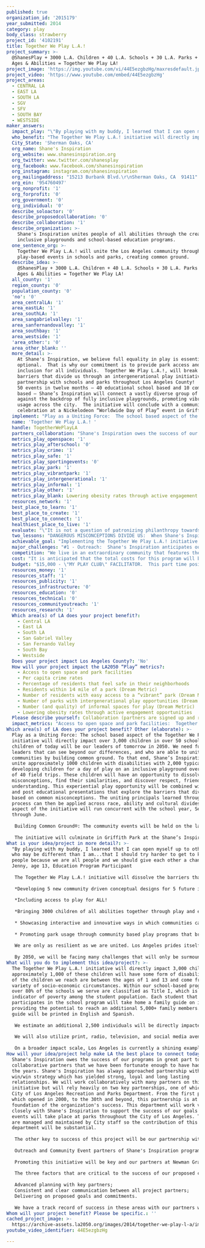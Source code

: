 ```yaml
---
published: true
organization_id: '2015179'
year_submitted: 2014
category: play
body_class: strawberry
project_id: '4102191'
title: Together We Play L.A.!
project_summary: >-
  @ShanesPlay + 3000 L.A. Children + 40 L.A. Schools + 30 L.A. Parks +   All
  Ages & Abilities = Together We Play LA!
project_image: 'https://img.youtube.com/vi/44E5ezgbzHg/maxresdefault.jpg'
project_video: 'https://www.youtube.com/embed/44E5ezgbzHg'
project_areas:
  - CENTRAL LA
  - EAST LA
  - SOUTH LA
  - SGV
  - SFV
  - SOUTH BAY
  - WESTSIDE
maker_answers:
  impact_play: "\"By playing with my buddy, I learned that I can open myself up to other people who may be different than I am...that I should try harder to get to know people because we are all people and we should give each other a chance.\" Jenny, age 13, Education Program Participant\r\n\r\nThe Together We Play L.A.! initiative will dissolve the barriers that divide us by bringing individuals and communities together through play.  Shane's Inspiration has been dedicated to making L.A. the best place to play since 1998 through the creation of the first fully inclusive playground in Griffith Park, to the opening of our 37th Los Angeles playground in Sun Valley.  This initiative would build on our prior success in this area in the following ways: \r\n\r\n*Developing 5 new community driven conceptual designs for 5 future inclusive playgrounds and parks. \r\n\r\n*Including access to play for ALL!  \r\n\r\n*Bringing  3000 children of all abilities together through play and education to replace damaging misconceptions about one another with friendship and understanding. \r\n\r\n* Showcasing interactive and innovative ways in which communities can come together through play. \r\n\r\n* Promoting park usage through community based play programs that broaden our perspective of one another.\r\n\r\nWe are only as resilient as we are united.  Los Angeles prides itself on our diversity.  However, it is often that diversity that keeps us apart.  Play is the great equalizer, connecting people through common ground and creating opportunities to discover our similarities, instead of our differences.  We bully, fight, and divide because we are afraid, because we feel we are distinctly different.  By discovering our commonalities, we are able to weave a more inclusive fabric across our great city.  Evan Beachy, former teacher at New Roads Elementary says, \"Working with Shane's Inspiration was just that; an inspirational experience for myself and my students.  To see their attitudes change from fear, to understanding, to compassion, to friendship was truly something special.\"  \r\n\r\nBy 2050, we will be facing many challenges that will only be surmountable through a strongly united community.  The seeds for that unity will be planted in part through the Together We Play L.A.! initiative that will redefine the way we play together, redefine our perspectives about one another and strengthen our ties that bind.  Together we can face the challenges that await us.  Together we can build a resilient tomorrow.  One play connection at a time."
  who_benefit: "The Together We Play L.A.! initiative will directly impact 3,000 children, approximately 1,000 of these children will have some form of disability. Most of the children we reach are between the ages of 1 and 13 and come from a variety of socio-economic circumstances. Within our school-based programs, over 80% of the schools we serve are classified as Title I, which is an indicator of poverty among the student population. Each student that participates in the school program will take home a family guide on inclusion, providing the potential to reach an additional 5,000+ family members.  This guide will be printed in English and Spanish.                                                \r\n\r\nWe estimate an additional 2,500 individuals will be directly impacted by the community based monthly programming. We will utilize our base of 37 inclusive playgrounds throughout the city of Los Angeles in some of the most under served and at risk communities, promoting play and recreational usage at local parks.  The goal is to inform the communities that these parks, inclusive playgrounds and programs are available to the families to help promote and engage on-going community usage beyond the one year goal.  \r\n\r\nWe will also utilize print, radio, television, and social media avenues to promote this initiative, raising a broader understanding of the importance of dissolving the barriers that divide us and the opportunities to connect.  \r\n\r\nOn a broader impact scale, Los Angeles is currently a shining example for other communities of how to create play environments that unite the whole of the community.  Shane's Inspiration and the City of Los Angeles Recreation and Parks Department travel nationally and internationally to promote the replication of these playgrounds and programs to a global audience.  The 37 playgrounds developed in Los Angeles have sparked a world wide movement in inclusive play, generating Shane's Inspiration projects in 15 states, as well as in Mexico, Ecuador, Israel and four in conjunction with the 2010 and 2014 Winter Olympics in Canada and Russia.  As members of the Clinton Global Initiative, Shane's Inspiration is participating in conversations with the Rockefeller Resilient Cities initiative regarding the importance of inclusive play environments as they pertain to city resiliency.  The Together We Play L.A.! initiative will provide another important opportunity for Los Angeles to lead the way in play - today - tomorrow - into 2050 and beyond!"
  City_State: 'Sherman Oaks, CA'
  org_name: Shane's Inspiration
  org_website: www.shanesinspiration.org
  org_twitter: www.twitter.com/shanesplay
  org_facebook: www.facebook.com/shanesinspiration
  org_instagram: instagram.com/shanesinspiration
  org_mailingaddress: "15213 Burbank Blvd.\r\nSherman Oaks, CA  91411"
  org_ein: '954760497'
  org_nonprofit: '1'
  org_forprofit: '0'
  org_government: '0'
  org_individual: '0'
  describe_soloactor: '0'
  describe_proposedcollaboration: '0'
  describe_collaboration: '1'
  describe_organization: >-
    Shane's Inspiration unites people of all abilities through the creation of 
    inclusive playgrounds and school-based education programs.
  one_sentence_org: >-
    Together We Play L.A.! will unite the Los Angeles community through 50
    play-based events in schools and parks, creating common ground.
  describe_idea: >-
    @ShanesPlay + 3000 L.A. Children + 40 L.A. Schools + 30 L.A. Parks +   All
    Ages & Abilities = Together We Play LA!
  all_county: '1'
  region_county: '0'
  population_county: '0'
  'no': '0'
  area_centralLA: '1'
  area_eastLA: '1'
  area_southLA: '1'
  area_sangabrielvalley: '1'
  area_sanfernandovalley: '1'
  area_southbay: '1'
  area_westside: '1'
  'area_other:': '0'
  area_other_blank: ''
  more_detail: >-
    At Shane's Inspiration, we believe full equality in play is essential, not
    optional.  That is why our commitment is to provide park access and social
    inclusion for all individuals.  Together We Play L.A.!, will break down the
    barriers that divide us through an intergenerational play initiative, in
    partnership with schools and parks throughout Los Angeles County!  Hosting
    50 events in twelve months – 40 educational school based and 10 community
    based – Shane’s Inspiration will connect a vastly diverse group of Angelenos
    against the backdrop of fully inclusive playgrounds, promoting vibrant park
    usage across the city.  The initiative will conclude with a community
    celebration at a Nickelodeon “Worldwide Day of Play” event in Griffith Park.
  implement: "Play as a Uniting Force:  The school based aspect of the Together We Play L.A.! initiative will directly impact over 3,000 children in over 50 schools.  Our children of today will be our leaders of tomorrow in 2050.  We need future leaders that can see beyond our differences, and who are able to unite their communities by building common ground.   To that end, Shane’s Inspiration will unite approximately 1000 children with disabilities with 2,000 typically developing children for a day of play on an inclusive playground over a series of 40 field trips.  These children will have an opportunity to dissolve their misconceptions, find their similarities, and discover respect, friendship and understanding.   This experiential play opportunity will be combined with pre and post educational presentations that explore the barriers that divide us based on common misconceptions.  The uniting principals learned through this process can then be applied across race, ability and cultural divides.  This aspect of the initiative will run concurrent with the school year, September through June.\r\n\r\nBuilding Common Ground®: The community events will be held on the last Saturday of the month and will alternate locations throughout Los Angeles.  Each event will be held at a Shane’s Inspiration inclusive playground location.  These events will draw individuals, families, and children of all abilities and will feature “play artisans” that will create interactive play presentations that promote play in unique and inspiring ways.  Each event will have a theme and feature the diverse ways in which Angelenos play such as Art, Magic, Sports, Music, etc.  One month, renowned wheelchair artist, Tommy Hollenstein will teach the art of painting with wheels.  Community members will bring their bicycles, scooters, roller blades or wheelchairs and discover play through art.  Water sports for people of all abilities can be featured at Lake Balboa, next to our inclusive playground.  Professional, Olympic and Paralympic athletes will present their triumphant stories and engage community members in their sport of choice. \r\n\r\nThe initiative will culminate in Griffith Park at the Shane’s Inspiration flagship playground in conjunction with a Nickelodeon Worldwide Day of Play!  This event will feature performances of prominent play artisans, a resource fair of organizations that promote play in L.A., and a Walk n’ Roll 5K event that will secure the funding to support the initiative’s on-going success.\r\n"
  name: 'Together We Play L.A.! '
  handle: TogetherWePlayLA
  partners_collaboration: "Shane's Inspiration owes the success of our programs in great part to the collaborative partners that we have been fortunate enough to have had through the years.  Shane's Inspiration has always approached partnership with a win/win strategy which has yielded strong, loyal and long lasting relationships.  We will work collaboratively with many partners on this initiative but will rely heavily on two key partnerships, one of which is the City of Los Angeles Recreation and Parks Department.  From the first project which opened in 2000, to the 30th and beyond, this partnership is at the foundation of the organization's success.  This department will work very closely with Shane's Inspiration to support the success of our goals as all 50 events will take place at parks throughout the City of Los Angeles.  The parks are managed and maintained by City staff so the contribution of this department will be substantial.    \r\n\r\nThe other key to success of this project will be our partnership with schools.  We have over 150 Los Angeles schools from which to draw from for the school aspect of the initiative.  The programs we will offer to the schools will be free of charge and have been proven to be of substantial educational value to the students.  We have been partnering with local schools for over 10 years and currently have a waiting list of schools who would like to participate in our programming opportunities.  \r\n\r\nOutreach and Community Event partners of Shane's Inspiration programs include the Exceptional Children's Foundation; Regional Centers; Disney; Wells Fargo Capital Finance; Seesaw Studios; Kiwanis; Newman Grace Inc.  \r\n\r\nPromoting this initiative will be key and our partners at Newman Grace Publishing will be featuring each step of this initiative in the Inspiring Play Magazine - www.inspiringplay.com.  They will also use Google Ad Words to get the word out.      \r\n\r\nThe three factors that are critical to the success of our proposed collaboration are:  \r\n\r\nAdvanced planning with key partners; \r\nConsistent and clear communication between all project partners;\r\nDelivering on proposed goals and commitments.  \r\n\r\nWe have a track record of success in these areas with our partners which provides a strong foundation for the roll out and successful implementation of this initiative.  As with any new initiative, we anticipate hurdles as we navigate somewhat unfamiliar territory.  Our confidence lies in the strength of our partnership history in overcoming obstacles."
  metrics_play_openspace: '1'
  metrics_play_afterschool: '0'
  metrics_play_crime: '1'
  metrics_play_safe: '1'
  metrics_play_sportingevents: '0'
  metrics_play_park: '1'
  metrics_play_vibrantpark: '1'
  metrics_play_intergenerational: '1'
  metrics_play_informal: '1'
  metrics_play_other: '1'
  metrics_play_blank: Lowering obesity rates through active engagement opportunities
  resources_network: '1'
  best_place_to_learn: '1'
  best_place_to_create: '1'
  best_place_to_connect: '1'
  healthiest_place_to_live: '1'
  evaluate: "\"It is not a question of patronizing philanthropy towards disabled people. It is not for them to adapt to the dominant and dominating world of the so-called non-disabled. It is for us to adapt our understanding of a common humanity; to learn of the richness of how human life is diverse; to recognize the presence of disability in our human midst as an enrichment of our diversity.\"  Nelson Mandela\r\n\r\nSchool Program: We will routinely measure attitudinal shifts in students via pre- and post-field trip written assessments, both of which typically will occur within one week’s time. \r\n\r\nPrior to their field trips, students will be given a writing exercise that explores their thoughts on disabilities.  Often, students will communicate that they are: fearful of people in wheelchairs; sad and believe people with disabilities are unable to live a fulfilling life; afraid of touching people with disabilities because they are contagious; and afraid of being hurt by them. \r\n\r\nAfter experiencing the interactive field trip, students will be given an additional writing exercise that explores their perceptions after having been partnered with a child with a disability for a day of play.  Written assessments after the field trips have revealed a major shift in perception. It is common to see students like Colin, a 4th grader in West Los Angeles, express the following shift in awareness: Prior to the Field Trip: \"When I see someone with a disability I feel sad and a little freaked out that they are like that.” After the Field Trip: \"After going on my field trip, I would want others to know that you shouldn't be scared of someone who is disabled.\" In one classroom of 5th graders, the words sad and bad were repeated 90 times in their written assessments. After their field trip, those same words were used only 19 times. \r\n\r\nAssessments will be given to the educators participating in the program to gauge the educational value and impact of the program from their perspective.  \r\n\r\nCommunity attendance and engagement will be measured at each event, with attendees participating in video interviews regarding their perceptions of the program, their views on play as a vehicle to connect people and their ideas on promoting play in L.A.  \r\n\r\nUltimately, our goal is to create an extraordinary year of play that can be presented to Nickelodeon for consideration as a featured segment in their Worldwide Day of Play coverage, positioning Los Angeles as a leader in intergenerational, inclusive play!  \r\n\r\n\r\n"
  two_lessons: "DANGEROUS MISCONCEPTIONS DIVIDE US:  When Shane's Inspiration opened the first playground in 2000, we were certain of the impact it would have on children with disabilities, most of whom would be playing in a playground for the very first time since traditionally designed playgrounds left them sitting on the sidelines.  But what we didn't anticipate was the profound opportunity it would present to impact the perceptions of typically developing children and adults who may have never had the opportunity to know someone with a disability.  We were told that children with disabilities were violent, contagious and didn't need to or weren't able to play.  We realized the opportunity to bridge this divide and eliminate these harmful misconceptions was great and the programming aspect of our mission was born.  The Together We Play L.A.! initiative will help us take this mission to a broader audience and include utilizing play as a bridge to dissolve barriers between races, cultures and generations.  \r\n\r\nACCESSIBLE DOES NOT MEAN INCLUSIVE:  The other important lesson we learned that has informed our initiative is that it isn't enough to simply design and build a fully inclusive play environment and expect it to immediately draw the intended diverse demographics.  When we opened our first playground in 2000, it was met with rave reviews!  According to the City of Los Angeles Recreation and Parks Department, this playground is used three times as heavily as other playgrounds in the city.  But what we realized was that it was mostly utilized by typically developing children.   In order for us to create a true inclusive environment that drew a diverse usage population, programming would need to be created and implemented that accomplished the following:  Providing a place where parents of children with disabilities could feel that their child was emotionally safe; Creating an environment of safe and age appropriate exploration for typically developing children regarding disabilities; Providing transportation since the schools often do not have a budget that provides for accessible bus transportation for field trips. Once this kind of programming is in place, the playground can be transformed into an outdoor classroom through the implementation of educational programs that bridge the gap between these diverse populations.  "
  achievable_goal: "Implementing the Together We Play L.A.! initiative in the next 12 months is achievable because Shane’s Inspiration will develop this project on the strong foundation of partnerships and programs that have been created over the last 16 years.   By combining the resources generously provided by LA 2050 with these three key component partnerships: Parks; Schools; and Community; we feel confident that the initiative would be a great success. \r\n\r\n1. Parks.  Shane’s Inspiration has designed and developed 37 inclusive playgrounds in the County of Los Angeles, 30 of which were built in partnership with the City of Los Angeles Recreation and Parks Department.  Given this partnership, the city holds the distinction of being the most playable city in the world for people with disabilities, since these unique playgrounds are designed with a multigenerational approach to access.  These playgrounds have won the “Best Playground Award” from L.A. Magazine, as well as Nickelodeon’s Parent’s Pick for Best Playground.  All 50 events will utilize a Shane’s Inspiration, fully inclusive playground in a vibrant park community.  Therefore, the locations for the play aspect of the initiative have been created and identified.  \r\n\r\n2. Schools:  Shane’s Inspiration has partnered with over 150 schools in the Los Angeles community since 2002.  In 2013, LAUSD partnered with Shane’s Inspiration to implement educational programming, as well as a professional development program that trains educators on creating inclusion on school campuses through play.  The school partnerships necessary for the success of this initiative are in place.\r\n  \r\n3.  Community Outreach.  Shane’s Inspiration has established an extensive Community Outreach program in order to promote the initiative events to the public.  We plan on utilizing these existing outreach mechanisms to promote the Together We Play L.A.! initiative to a large and diverse audience.  These mechanisms include but are not limited to:  schools; non-profit partners; regional centers; Best Start community partners; City of Los Angeles Recreation and Parks Dept.; City Councilmembers; newsletters; newspaper and radio partners; all means of social media; My Play Club families.\r\n"
  major_challenges: "#1 - Outreach:  Shane's Inspiration anticipates outreach and engagement as a challenging opportunity for the community event aspect of this initiative.  Los Angeles is a vast landscape comprised of thousands of communities.  Drawing participation from cross sectors is often not easy.  To overcome this challenge, we will once again rely heavily on our existing outreach mechanisms, partners, and advocates to help promote interest in the community events.  We will also begin promoting the calendar of events far in advance in an effort to secure the dates in the community members' schedules.  We will send out \"Save The Date\" alerts in substantial time prior to the events, as well as reminders a few days in advance.  We will also get the events listed on several high traffic community calendar sites to help promote to a wider audience.  We will engage the high profile supporters of Shane’s Inspiration in social media outreach to their followers, creating an endorsement of sorts which will help to increase interest and attendance.  We will have an RSVP opportunity so that we can gauge interest, informing the need to increase outreach in advance if necessary.  \r\n\r\n#2 - Competing for an L.A. Audience – One of the wonderful aspects of Los Angeles is how culturally rich it is, providing Angelenos with multiple offerings on any given day.  In this regard, any community event that you plan has to be competitively designed from an impact and entertainment value perspective.  To that end, we will rely on our substantial entertainment related support base.  We have been fortunate to have participation at prior events from representatives from the sports, film, television, music and arts world.  Our goal is to have at least one high profile individual at each event, helping to garner attendance.  Once in attendance, we are confident that our programming will offer an impactful, perception changing day for all involved. \r\n\r\n#3 Creating a successful initiative that will continue to impact the community beyond its initial launch.  To effectively accomplish this, it will require considerable stakeholder involvement strategies. The communities will not only need to engage, but will also need to be instrumental in the development and implementation of this initiative.  If the community members become key players, it will create a sense of pride, ownership and accomplishment.  In this regard we will be creating the larger \"team\" necessary to ensure on-going success.   \r\n"
  competition: "We live in an extraordinary community that features the contributions of many individuals, non-profit, and for profit entities that are making substantial impact in the areas of inclusive recreation and ability awareness programs.  We know that there are non-profits that provide inclusive recreation training programs such as KIT, which does a wonderful job of training people involved in recreational programming on how to integrate children with disabilities into their programs.  There are also non-profits that provide ability awareness programs such Circle of Friends and Best Buddies, who work in high schools pairing children with disabilities with typically developing children.  However, to our knowledge, Shane's Inspiration is the only organization combining the two in a play based educational structure which transforms the playgrounds into outdoor classrooms where dangerous misconceptions are replaced with respect, understanding and friendship.  Since 2002, Shane's Inspiration programming has directly impacted over 30,000 children in over 150 Los Angeles schools, both on the playground and in the classroom.  Our community based programs have impacted thousands more and have provided an opportunity for civic groups, corporations, foundations and individuals to contribute to the planning and facilitation of our monthly events.  The Together We Play L.A.! initiative will be unique in the following ways:  \r\n\r\n*It will combine multigenerational play opportunities, combined with educational play opportunities, and utilize this structure as a springboard for a broader PLAY conversation in L.A. \r\n\r\n* People of all abilities, ages, races, and perspectives will be able to come together and find their common ground through play as each event will also offer thought provoking opportunities to discover our similarities as Angelenos.     \r\n\r\n* Communities will be able to define, celebrate and promote fully inclusive play at monthly community events in a neighborhood park, with an inclusive playground that makes it possible for the whole of the community to participate. Grandparents using wheelchairs or walkers can navigate these environments easily, as well as wounded Veterans who can play alongside their typically developing children.  \r\n\r\n* Play Artisans will provide interactive opportunities to discover new and inventive ways to play through various mediums that will inspire community members to connect with each other via new play modalities.      "
  cost: "It is anticipated that the total costs for this program will be: $185,000\r\n\r\nThis cost includes salaries for existing program staff that will be instrumental in the facilitation and success of this program, including Education Program Manager; Oversight by Director of Programs; Director of Project Development; All infrastructure costs associated with the initiative, i.e. phone, rent, utilities, insurance, etc.\r\n\r\nShane's Inspiration will cover these costs through corporate, foundation and individual gifts.  Committed donors to our programs include: Seba Foundation, Landscape Structures Inc., John Gogian Foundation, Ronald McDonald House Charities of Southern California, Joseph Drown Foundation, Phantanos Foundation, Discover a Star Foundation, Pilgrim Studios, Wells Fargo Capital Finance, Valley Crest Landscape Companies, Christopher and Dana  Reeve Foundation, John W. Carson Foundation, Remington Foundation.  \r\n\r\nShane's Inspiration also generates substantial revenue from four annual events including  a Gala, a Golf Tournament, a Tea and a Walk n Roll 5K event.  "
  budget: "$15,000 - \"MY PLAY CLUB\" FACILITATOR.  This part time position will support the expansion of the monthly programs to include a broader play engagement opportunity for the general public.  They will be responsible for the planning/outreach/execution of these events.  \r\n\r\n$25,000 - BUS TRANSPORTATION - We estimate the coordination of approximately 70 buses for both the school based and community based programs.  This is based on $350 per bus, transporting 3,500 children. \r\n\r\n$10,000 - SCHOOL BUS COORDINATOR - This position will be responsible for coordinating and scheduling all bus transportation throughout the year between the schools, community groups and the bus companies. \r\n\r\n$10,000 PRINTING - Educational programming materials; Promotional materials - Although we will attempt to utilize every green method of disseminating promotional materials, we feel it will be necessary to distribute flyers to promote attendance at the monthly events.  We will also be compiling a Together We Play L.A.! guide that will promote all the ways in which you can engage in play in L.A. to be distributed at the final event.  This will be available online as well.   \r\n\r\n$5,000 - POSTAGE - We will be sending out flyers through our distribution channels at regional centers, schools, physicians, local companies to help promote attendance.\r\n\r\n$10,000 FACILITY RENTALS - We are anticipating large groups at our monthly events and will need to provide a PA system, seating, stage rentals, etc. \r\n\r\n$5,000 - BEVERAGES/SNACKS - In an effort to keep attendees hydrated and nutritionally balanced, we will be providing water and snacks.\r\n\r\n$12,500 - VIDEO FILMING/EDITING - There will be a video made that captures the initiative in the following ways: Interviews with event participants; filming of the monthly play artisan interactive performances; school presentations, both pre and post field trip; editing of footage that captures LA2050's investment in Play to use as a prototype to inspire other communities to institute their own Together We Play initiatives; editing of pre and post presentations to utilize as training elements for educators wishing to implement the school based program.\r\n\r\n$5,000 - PLAYGROUND DESIGN/DEVELOPMENT - Five conceptual inclusive playground designs will be generated through community input meetings facilitated by a certified Landscape Architect.\r\n\r\n$2,500 - TRAVEL - All costs associated with travel in association with the execution of this initiative.    "
  resources_money: '1'
  resources_staff: '1'
  resources_publicity: '1'
  resources_infrastructure: '0'
  resources_education: '0'
  resources_technical: '0'
  resources_communityoutreach: '1'
  resources_research: '1'
  Which area(s) of LA does your project benefit?:
    - Central LA
    - East LA
    - South LA
    - San Gabriel Valley
    - San Fernando Valley
    - South Bay
    - Westside
  Does your project impact Los Angeles County?: 'No'
  How will your project impact the LA2050 “Play” metrics?:
    - Access to open space and park facilities
    - Per capita crime rates
    - Percentage of residents that feel safe in their neighborhoods
    - Residents within 1⁄4 mile of a park (Dream Metric)
    - Number of residents with easy access to a “vibrant” park (Dream Metric)
    - Number of parks with intergenerational play opportunities (Dream Metric)
    - Number (and quality) of informal spaces for play (Dream Metric)
    - Lowering obesity rates through active engagement opportunities
  Please describe yourself: Collaboration (partners are signed up and ready to hit the ground running!)
  impact_metrics: "Access to open space and park facilities:  Together We Play L.A.! will utilize Shane's Inspiration's inclusive playgrounds throughout Los Angeles for all 50 events.  There are currently 37 inclusive playgrounds to choose from which will serve a diverse L.A. community.\r\n\r\nPer Capita Crime Rates: \"Urban parks and playgrounds have many benefits. They fill the need for exercise, play, and contact with nature. They encourage residents to interact with one another and build “social capital,” the connections, trust, and sense of community investment that make neighborhoods work. Parks can increase the value of nearby homes, and if they're safe and well maintained, they reduce crime in the area.\"  \r\n\r\nPercentage of residents that feel safe in their neighborhoods:  There will be five new community driven conceptual playground designs created through this initiative for new playgrounds to be built in L.A.  Because these designs and projects are community driven, the stakeholders work hard to protect their investment of time, creativity and resources by ensuring that the children and families are safe from crime and violence.  An increase in family attendance at parks has a direct effect on the decrease in crime, particularly when those families have been directly involved as community leaders in the park development.  \r\n\r\nResidents within 1/4 mile of the Park: This initiative will target community members that live within a close proximity to the park locations where the events will take place.  Again, the more convenient the location, the higher likelihood of increased attendance and follow up usage.\r\n\r\nAccess to Vibrant Parks: Shane's Inspiration's goal is to create an inclusive playground within reach of every community.  Our partnership with the City of Los Angeles will allow us to achieve this goal as we continually identify new park locations.  This initiative will create five additional community driven designs that will provide five new communities with future access to a vibrant park.\r\n\r\nIntergenerational Play: The inclusive playground designs take into account people of all ages and abilities.  As one grandfather with a disability, said, \"I missed playing in the park with my children.  Because Shane's Inspiration builds to the spirit of the ADA law instead of the letter, I won't miss playing with my grandchildren.\" \r\n\r\nInformal Spaces:The community events will feature informal play opportunities for all, reinventing our perception and utilization of parks"
Which area(s) of LA does your project benefit? Other (elaborate): >-
  Play as a Uniting Force: The school based aspect of the Together We Play L.A.!
  initiative will directly impact over 3,000 children in over 50 schools. Our
  children of today will be our leaders of tomorrow in 2050. We need future
  leaders that can see beyond our differences, and who are able to unite their
  communities by building common ground. To that end, Shane’s Inspiration will
  unite approximately 1000 children with disabilities with 2,000 typically
  developing children for a day of play on an inclusive playground over a series
  of 40 field trips. These children will have an opportunity to dissolve their
  misconceptions, find their similarities, and discover respect, friendship and
  understanding. This experiential play opportunity will be combined with pre
  and post educational presentations that explore the barriers that divide us
  based on common misconceptions. The uniting principals learned through this
  process can then be applied across race, ability and cultural divides. This
  aspect of the initiative will run concurrent with the school year, September
  through June.
   
   Building Common Ground®: The community events will be held on the last Saturday of the month and will alternate locations throughout Los Angeles. Each event will be held at a Shane’s Inspiration inclusive playground location. These events will draw individuals, families, and children of all abilities and will feature “play artisans” that will create interactive play presentations that promote play in unique and inspiring ways. Each event will have a theme and feature the diverse ways in which Angelenos play such as Art, Magic, Sports, Music, etc. One month, renowned wheelchair artist, Tommy Hollenstein will teach the art of painting with wheels. Community members will bring their bicycles, scooters, roller blades or wheelchairs and discover play through art. Water sports for people of all abilities can be featured at Lake Balboa, next to our inclusive playground. Professional, Olympic and Paralympic athletes will present their triumphant stories and engage community members in their sport of choice. 
   
   The initiative will culminate in Griffith Park at the Shane’s Inspiration flagship playground in conjunction with a Nickelodeon Worldwide Day of Play! This event will feature performances of prominent play artisans, a resource fair of organizations that promote play in L.A., and a Walk n’ Roll 5K event that will secure the funding to support the initiative’s on-going success.
What is your idea/project in more detail?: >-
  "By playing with my buddy, I learned that I can open myself up to other people
  who may be different than I am...that I should try harder to get to know
  people because we are all people and we should give each other a chance."
  Jenny, age 13, Education Program Participant
   
   The Together We Play L.A.! initiative will dissolve the barriers that divide us by bringing individuals and communities together through play. Shane's Inspiration has been dedicated to making L.A. the best place to play since 1998 through the creation of the first fully inclusive playground in Griffith Park, to the opening of our 37th Los Angeles playground in Sun Valley. This initiative would build on our prior success in this area in the following ways: 
   
   *Developing 5 new community driven conceptual designs for 5 future inclusive playgrounds and parks. 
   
   *Including access to play for ALL! 
   
   *Bringing 3000 children of all abilities together through play and education to replace damaging misconceptions about one another with friendship and understanding. 
   
   * Showcasing interactive and innovative ways in which communities can come together through play. 
   
   * Promoting park usage through community based play programs that broaden our perspective of one another.
   
   We are only as resilient as we are united. Los Angeles prides itself on our diversity. However, it is often that diversity that keeps us apart. Play is the great equalizer, connecting people through common ground and creating opportunities to discover our similarities, instead of our differences. We bully, fight, and divide because we are afraid, because we feel we are distinctly different. By discovering our commonalities, we are able to weave a more inclusive fabric across our great city. Evan Beachy, former teacher at New Roads Elementary says, "Working with Shane's Inspiration was just that; an inspirational experience for myself and my students. To see their attitudes change from fear, to understanding, to compassion, to friendship was truly something special." 
   
   By 2050, we will be facing many challenges that will only be surmountable through a strongly united community. The seeds for that unity will be planted in part through the Together We Play L.A.! initiative that will redefine the way we play together, redefine our perspectives about one another and strengthen our ties that bind. Together we can face the challenges that await us. Together we can build a resilient tomorrow. One play connection at a time.
What will you do to implement this idea/project?: >-
  The Together We Play L.A.! initiative will directly impact 3,000 children,
  approximately 1,000 of these children will have some form of disability. Most
  of the children we reach are between the ages of 1 and 13 and come from a
  variety of socio-economic circumstances. Within our school-based programs,
  over 80% of the schools we serve are classified as Title I, which is an
  indicator of poverty among the student population. Each student that
  participates in the school program will take home a family guide on inclusion,
  providing the potential to reach an additional 5,000+ family members. This
  guide will be printed in English and Spanish. 
   
   We estimate an additional 2,500 individuals will be directly impacted by the community based monthly programming. We will utilize our base of 37 inclusive playgrounds throughout the city of Los Angeles in some of the most under served and at risk communities, promoting play and recreational usage at local parks. The goal is to inform the communities that these parks, inclusive playgrounds and programs are available to the families to help promote and engage on-going community usage beyond the one year goal. 
   
   We will also utilize print, radio, television, and social media avenues to promote this initiative, raising a broader understanding of the importance of dissolving the barriers that divide us and the opportunities to connect. 
   
   On a broader impact scale, Los Angeles is currently a shining example for other communities of how to create play environments that unite the whole of the community. Shane's Inspiration and the City of Los Angeles Recreation and Parks Department travel nationally and internationally to promote the replication of these playgrounds and programs to a global audience. The 37 playgrounds developed in Los Angeles have sparked a world wide movement in inclusive play, generating Shane's Inspiration projects in 15 states, as well as in Mexico, Ecuador, Israel and four in conjunction with the 2010 and 2014 Winter Olympics in Canada and Russia. As members of the Clinton Global Initiative, Shane's Inspiration is participating in conversations with the Rockefeller Resilient Cities initiative regarding the importance of inclusive play environments as they pertain to city resiliency. The Together We Play L.A.! initiative will provide another important opportunity for Los Angeles to lead the way in play - today - tomorrow - into 2050 and beyond!
How will your idea/project help make LA the best place to connect today? In LA2050?: >-
  Shane's Inspiration owes the success of our programs in great part to the
  collaborative partners that we have been fortunate enough to have had through
  the years. Shane's Inspiration has always approached partnership with a
  win/win strategy which has yielded strong, loyal and long lasting
  relationships. We will work collaboratively with many partners on this
  initiative but will rely heavily on two key partnerships, one of which is the
  City of Los Angeles Recreation and Parks Department. From the first project
  which opened in 2000, to the 30th and beyond, this partnership is at the
  foundation of the organization's success. This department will work very
  closely with Shane's Inspiration to support the success of our goals as all 50
  events will take place at parks throughout the City of Los Angeles. The parks
  are managed and maintained by City staff so the contribution of this
  department will be substantial. 
   
   The other key to success of this project will be our partnership with schools. We have over 150 Los Angeles schools from which to draw from for the school aspect of the initiative. The programs we will offer to the schools will be free of charge and have been proven to be of substantial educational value to the students. We have been partnering with local schools for over 10 years and currently have a waiting list of schools who would like to participate in our programming opportunities. 
   
   Outreach and Community Event partners of Shane's Inspiration programs include the Exceptional Children's Foundation; Regional Centers; Disney; Wells Fargo Capital Finance; Seesaw Studios; Kiwanis; Newman Grace Inc. 
   
   Promoting this initiative will be key and our partners at Newman Grace Publishing will be featuring each step of this initiative in the Inspiring Play Magazine - www.inspiringplay.com. They will also use Google Ad Words to get the word out. 
   
   The three factors that are critical to the success of our proposed collaboration are: 
   
   Advanced planning with key partners; 
   Consistent and clear communication between all project partners;
   Delivering on proposed goals and commitments. 
   
   We have a track record of success in these areas with our partners which provides a strong foundation for the roll out and successful implementation of this initiative. As with any new initiative, we anticipate hurdles as we navigate somewhat unfamiliar territory. Our confidence lies in the strength of our partnership history in overcoming obstacles.
Whom will your project benefit? Please be specific.: ''
cached_project_image: >-
  https://archive-assets.la2050.org/images/2014/together-we-play-l-a/img.youtube.com/vi/44E5ezgbzHg/maxresdefault.jpg
youtube_video_identifier: 44E5ezgbzHg

---
```

